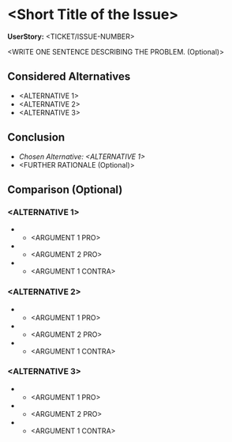 # \<Short Title of the Issue\>

**UserStory:** <TICKET/ISSUE-NUMBER>

<WRITE ONE SENTENCE DESCRIBING THE PROBLEM. (Optional)>

## Considered Alternatives

* <ALTERNATIVE 1>
* <ALTERNATIVE 2>
* <ALTERNATIVE 3>

## Conclusion

* *Chosen Alternative: <ALTERNATIVE 1>*
* <FURTHER RATIONALE (Optional)>

## Comparison (Optional)

### <ALTERNATIVE 1>

* + <ARGUMENT 1 PRO>
* + <ARGUMENT 2 PRO>
* - <ARGUMENT 1 CONTRA>

### <ALTERNATIVE 2>

* + <ARGUMENT 1 PRO>
* + <ARGUMENT 2 PRO>
* - <ARGUMENT 1 CONTRA>

### <ALTERNATIVE 3>

* + <ARGUMENT 1 PRO>
* + <ARGUMENT 2 PRO>
* - <ARGUMENT 1 CONTRA>
